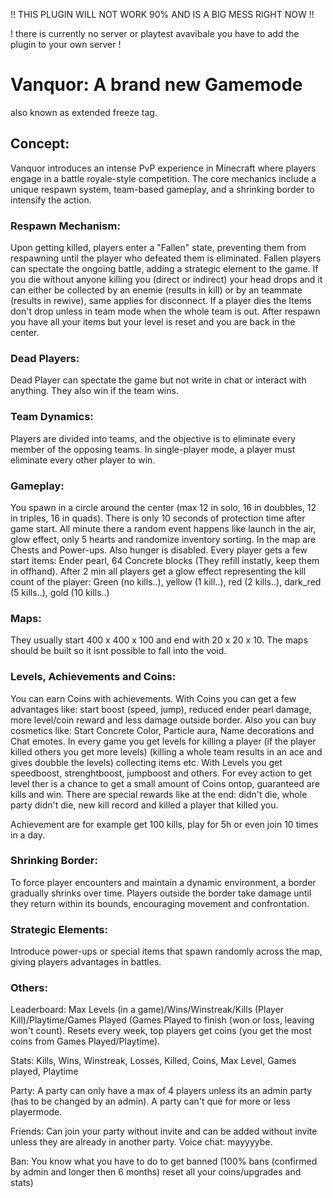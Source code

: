 !! THIS PLUGIN WILL NOT WORK 90% AND IS A BIG MESS RIGHT NOW !!

! there is currently no server or playtest avavibale you have to add the plugin to your own server !

# Vanquor: A brand new Gamemode
also known as extended freeze tag.

## Concept:

Vanquor introduces an intense PvP experience in Minecraft where players engage in a battle royale-style competition. The core mechanics include a unique respawn system, team-based gameplay, and a shrinking border to intensify the action.

### Respawn Mechanism:

Upon getting killed, players enter a "Fallen" state, preventing them from respawning until the player who defeated them is eliminated.
Fallen players can spectate the ongoing battle, adding a strategic element to the game. If you die without anyone killing you (direct or indirect) 
your head drops and it can either be collected by an enemie (results in kill) or by an teammate (results in rewive), same applies for disconnect.
If a player dies the Items don't drop unless in team mode when the whole team is out. After respawn you have all your items but your level is reset and you are back in the center.

### Dead Players:

Dead Player can spectate the game but not write in chat or interact with anything. They also win if the team wins.

### Team Dynamics:

Players are divided into teams, and the objective is to eliminate every member of the opposing teams.
In single-player mode, a player must eliminate every other player to win.

### Gameplay:

You spawn in a circle around the center (max 12 in solo, 16 in doubbles, 12 in triples, 16 in quads). There is only 10 seconds of protection time after game start. 
All minute there a random event happens like launch in the air, glow effect, only 5 hearts and randomize inventory sorting. In the map are Chests and Power-ups. Also hunger is disabled.
Every player gets a few start items: Ender pearl, 64 Concrete blocks (They refill instatly, keep them in offhand). After 2 min all players get a glow effect representing the kill count of the player:
Green (no kills..), yellow (1 kill..), red (2 kills..), dark_red (5 kills..), gold (10 kills..)

### Maps:

They usually start 400 x 400 x 100 and end with 20 x 20 x 10. The maps should be built so it isnt possible to fall into the void.

### Levels, Achievements and Coins:

You can earn Coins with achievements. With Coins you can get a few advantages like: start boost (speed, jump), reduced ender pearl damage, more level/coin reward and less damage outside border.
Also you can buy cosmetics like: Start Concrete Color, Particle aura, Name decorations and Chat emotes. 
In every game you get levels for killing a player (if the player killed others you get more levels) (killing a whole team results in an ace and gives doubble the levels) collecting items etc.
With Levels you get speedboost, strenghtboost, jumpboost and others. For evey action to get level ther is a chance to get a small amount of Coins ontop, guaranteed are kills and win.
There are special rewards like at the end: didn't die, whole party didn't die, new kill record and killed a player that killed you.

Achievement are for example get 100 kills, play for 5h or even join 10 times in a day.

### Shrinking Border:

To force player encounters and maintain a dynamic environment, a border gradually shrinks over time.
Players outside the border take damage until they return within its bounds, encouraging movement and confrontation.

### Strategic Elements:

Introduce power-ups or special items that spawn randomly across the map, giving players advantages in battles.

### Others:

Leaderboard: Max Levels (in a game)/Wins/Winstreak/Kills (Player Kill)/Playtime/Games Played (Games Played to finish (won or loss, leaving won't count). Resets every week, top players get coins (you get the most coins from Games Played/Playtime).

Stats: Kills, Wins, Winstreak, Losses, Killed, Coins, Max Level, Games played, Playtime

Party: A party can only have a max of 4 players unless its an admin party (has to be changed by an admin). A party can't que for more or less playermode.

Friends: Can join your party without invite and can be added without invite unless they are already in another party.
Voice chat: mayyyybe.

Ban: You know what you have to do to get banned (100% bans (confirmed by admin and longer then 6 months) reset all your coins/upgrades and stats)
